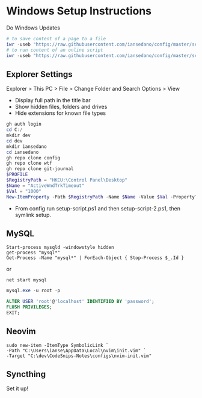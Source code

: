 # Windows Setup Instructions

Do Windows Updates

```powershell
# to save content of a page to a file
iwr -useb "https://raw.githubusercontent.com/iansedano/config/master/setup/win-10-setup/setup-script-non-admin.ps1" | Add-Content test.txt
# to run content of an online script
iwr -useb "https://raw.githubusercontent.com/iansedano/config/master/setup/win-10-setup/setup-script-non-admin.ps1" | iex
```

## Explorer Settings

Explorer > This PC > File > Change Folder and Search Options > View

- Display full path in the title bar
- Show hidden files, folders and drives
- Hide extensions for known file types

```powershell
gh auth login
cd C:/
mkdir dev
cd dev
mkdir iansedano
cd iansedano
gh repo clone config
gh repo clone wtf
gh repo clone git-journal
$PROFILE
$RegistryPath = "HKCU:\Control Panel\Desktop"
$Name = "ActiveWndTrkTimeout"
$Val = "1000"
New-ItemProperty -Path $RegistryPath -Name $Name -Value $Val -PropertyType DWORD -Force
```

- From config run setup-script.ps1 and then setup-script-2.ps1, then symlink setup.

## MySQL

```
Start-process mysqld -windowstyle hidden
get-process "mysql*"
Get-Process -Name "mysql*" | ForEach-Object { Stop-Process $_.Id }
```

or

```
net start mysql
```

```powershell
mysql.exe -u root -p
```

```sql
ALTER USER 'root'@'localhost' IDENTIFIED BY 'password';
FLUSH PRIVILEGES;
EXIT;
```

## Neovim

```pwsh
sudo new-item -ItemType SymbolicLink `
-Path "C:\Users\ianse\AppData\Local\nvim\init.vim" `
-Target "C:\dev\CodeSnips-Notes\configs\nvim-init.vim"
```

## Syncthing

Set it up!

